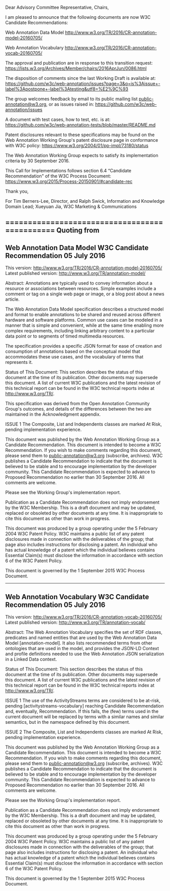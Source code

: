 Dear Advisory Committee Representative,
Chairs,

I am pleased to announce that the following documents are now W3C Candidate Recommendations:

Web Annotation Data Model
http://www.w3.org/TR/2016/CR-annotation-model-20160705/

Web Annotation Vocabulary
http://www.w3.org/TR/2016/CR-annotation-vocab-20160705/

The approval and publication are in response to this transition request:
https://lists.w3.org/Archives/Member/chairs/2016AprJun/0086.html

The disposition of comments since the last Working Draft is available at:
https://github.com/w3c/web-annotation/issues?page=3&q=is%3Aissue+-label%3Apostpone+-label%3Atesting&utf8=%E2%9C%93

The group welcomes feedback by email to its public mailing list <public-annotation@w3.org>, or as issues raised in:
https://github.com/w3c/web-annotation/issues

A document with test cases, how to test, etc. is at:
https://github.com/w3c/web-annotation-tests/blob/master/README.md

Patent disclosures relevant to these specifications may be found on the Web Annotation Working Group's patent disclosure page in conformance with W3C policy:
https://www.w3.org/2004/01/pp-impl/73180/status

The Web Annotation Working Group expects to satisfy its implementation criteria by 30 September 2016.

This Call for Implementations follows section 6.4 “Candidate Recommendation" of the W3C Process Document:
https://www.w3.org/2015/Process-20150901/#candidate-rec

Thank you,

For Tim Berners-Lee, Director, and
Ralph Swick, Information and Knowledge Domain Lead;
Xueyuan Jia, W3C Marketing & Communications

==============================================
Quoting from
-----------------------------------------------------------------
Web Annotation Data Model
W3C Candidate Recommendation 05 July 2016
-----------------------------------------------------------------

This version:
           http://www.w3.org/TR/2016/CR-annotation-model-20160705/
Latest published version:
           http://www.w3.org/TR/annotation-model/

Abstract:
Annotations are typically used to convey information about a resource or associations between resources. Simple examples include a comment or tag on a single web page or image, or a blog post about a news article.

The Web Annotation Data Model specification describes a structured model and format to enable annotations to be shared and reused across different hardware and software platforms. Common use cases can be modeled in a manner that is simple and convenient, while at the same time enabling more complex requirements, including linking arbitrary content to a particular data point or to segments of timed multimedia resources.

The specification provides a specific JSON format for ease of creation and consumption of annotations based on the conceptual model that accommodates these use cases, and the vocabulary of terms that represents it.

Status of This Document:
This section describes the status of this document at the time of its publication. Other documents may supersede this document. A list of current W3C publications and the latest revision of this technical report can be found in the W3C technical reports index at http://www.w3.org/TR/.

This specification was derived from the Open Annotation Community Group's outcomes, and details of the differences between the two are maintained in the Acknowledgment appendix.

ISSUE 1
The Composite, List and Independents classes are marked At Risk, pending implementation experience.

This document was published by the Web Annotation Working Group as a Candidate Recommendation. This document is intended to become a W3C Recommendation. If you wish to make comments regarding this document, please send them to public-annotation@w3.org (subscribe, archives). W3C publishes a Candidate Recommendation to indicate that the document is believed to be stable and to encourage implementation by the developer community. This Candidate Recommendation is expected to advance to Proposed Recommendation no earlier than 30 September 2016. All comments are welcome.

Please see the Working Group's implementation report.

Publication as a Candidate Recommendation does not imply endorsement by the W3C Membership. This is a draft document and may be updated, replaced or obsoleted by other documents at any time. It is inappropriate to cite this document as other than work in progress.

This document was produced by a group operating under the 5 February 2004 W3C Patent Policy. W3C maintains a public list of any patent disclosures made in connection with the deliverables of the group; that page also includes instructions for disclosing a patent. An individual who has actual knowledge of a patent which the individual believes contains Essential Claim(s) must disclose the information in accordance with section 6 of the W3C Patent Policy.

This document is governed by the 1 September 2015 W3C Process Document.

-----------------------------------------------------------------
Web Annotation Vocabulary
W3C Candidate Recommendation 05 July 2016
-----------------------------------------------------------------

This version:
           http://www.w3.org/TR/2016/CR-annotation-vocab-20160705/
Latest published version:
           http://www.w3.org/TR/annotation-vocab/

Abstract:
The Web Annotation Vocabulary specifies the set of RDF classes, predicates and named entities that are used by the Web Annotation Data Model [annotation-model]. It also lists recommended terms from other ontologies that are used in the model, and provides the JSON-LD Context and profile definitions needed to use the Web Annotation JSON serialization in a Linked Data context.

Status of This Document:
This section describes the status of this document at the time of its publication. Other documents may supersede this document. A list of current W3C publications and the latest revision of this technical report can be found in the W3C technical reports index at http://www.w3.org/TR/.

ISSUE 1
The use of the ActivityStreams terms are considered to be at-risk, pending [activitystreams-vocabulary] reaching Candidate Recommendation and, eventually, Recommendation. If this fails, the (few) terms used in the current document will be replaced by terms with a similar names and similar semantics, but in the namespace defined by this document.

ISSUE 2
The Composite, List and Independents classes are marked At Risk, pending implementation experience.

This document was published by the Web Annotation Working Group as a Candidate Recommendation. This document is intended to become a W3C Recommendation. If you wish to make comments regarding this document, please send them to public-annotation@w3.org (subscribe, archives). W3C publishes a Candidate Recommendation to indicate that the document is believed to be stable and to encourage implementation by the developer community. This Candidate Recommendation is expected to advance to Proposed Recommendation no earlier than 30 September 2016. All comments are welcome.

Please see the Working Group's implementation report.

Publication as a Candidate Recommendation does not imply endorsement by the W3C Membership. This is a draft document and may be updated, replaced or obsoleted by other documents at any time. It is inappropriate to cite this document as other than work in progress.

This document was produced by a group operating under the 5 February 2004 W3C Patent Policy. W3C maintains a public list of any patent disclosures made in connection with the deliverables of the group; that page also includes instructions for disclosing a patent. An individual who has actual knowledge of a patent which the individual believes contains Essential Claim(s) must disclose the information in accordance with section 6 of the W3C Patent Policy.

This document is governed by the 1 September 2015 W3C Process Document.
